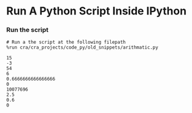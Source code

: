 
# Run A Python Script Inside IPython


### Run the script


```
# Run a the script at the following filepath
%run cra/cra_projects/code_py/old_snippets/arithmatic.py
```

    15
    -3
    54
    6
    0.6666666666666666
    0
    10077696
    2.5
    0.6
    0

